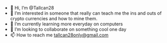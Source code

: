 - 👋 Hi, I’m @Tallcan28
- 👀 I’m interested in someone that really can teach me the ins and outs of crypto currencies and how to mine them.
- 🌱 I’m currently learning more everyday on computers 
- 💞️ I’m looking to collaborate on something cool one day
- 📫 How to reach me tallcan28only@gmail.com

<!---
Tallcan28/Tallcan28 is a ✨ special ✨ repository because its `README.md` (this file) appears on your GitHub profile.
You can click the Preview link to take a look at your changes.
--->
